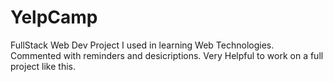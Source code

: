 # YelpCamp
FullStack Web Dev Project I used in learning Web Technologies. 
Commented with reminders and desicriptions. Very Helpful to 
work on a full project like this.
